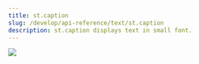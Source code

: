 ```yaml
---
title: st.caption
slug: /develop/api-reference/text/st.caption
description: st.caption displays text in small font.
---
```


<Autofunction function="streamlit.caption" />

<Image src="/images/api/st.caption.png" clean />
